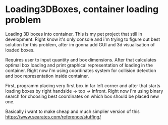 # Loading3DBoxes, container loading problem
Loading 3D boxes into container.
This is my pet project that still in development. Right know it's only console and i'm trying to figure out best solution for this problem, after im gonna add GUI and 3d visualisation of loaded boxes.

Requires user to input quantity and box dimensions. After that calculates optimal box loading and print graphical representation of loading in the container.
Right now i'm using coordinates system for collision detection and box representation inside container.

First, programm placing very first box in far left corner and after that starts loading boxes by right handside -> top -> infront.
Right now i'm using binary search for choosing best coordinates on which box should be placed new one.

Basically i want to make cheap and much simplier version of this https://www.searates.com/reference/stuffing/
